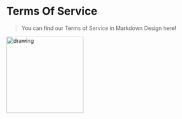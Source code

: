 # Terms Of Service
> You can find our Terms of Service in Markdown Design here!

<img src="[drawing.jpg](https://img.freepik.com/premium-vector/businessman-reading-contract-flat-vector-isometric-illustration-terms-conditions-agreement-checking-signing_103044-1746.jpg)"  alt="drawing" width="200"/>
